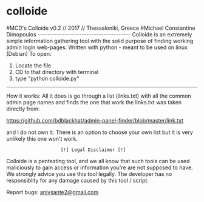 # colloide
#MCD's Colloide v0.2 // 2017 // Thessaloniki, Greece
#Michael Constantine Dimopoulos --------------------------------------
Colloide is an extremely simple information gathering tool with the solid purpose of finding working admin login web-pages.
Written with python - meant to be used on linux (Debian)
To open:
1) Locate the file
2) CD to that directory with terminal
3) type "python colloide.py"
--------------------
How it works:
All it does is go through a list (links.txt) with all the common admin page names and finds 
the one that work  the links.txt was taken directly from:
 
https://github.com/bdblackhat/admin-panel-finder/blob/master/link.txt

and I do not own it. There is an option to choose your own
list but it is very unlikely this one won't work.

                        [!] Legal Disclaimer [!]

Colloide is a pentesting tool, and we all know that such tools can be 
used maliciously to gain access or information you're are not supposed 
to have. We strongly advice you use this tool legally. The developer 
has no responsiblity for any damage caused by this tool / script.

Report bugs: anivsante2@gmail.com

